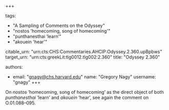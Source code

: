 +++

tags:
- "A Sampling of Comments on the Odyssey"
- "nostos &#39;homecoming, song of homecoming&#39;"
- "punthanesthai ‘learn’"
- "akouein &#39;hear&#39;"

citable_urn: "urn:cts:CHS:Commentaries.AHCIP:Odyssey.2.360.upBpbws"
target_urn: "urn:cts:greekLit:tlg0012.tlg002:2.360"
title: "Odyssey 2.360"

authors:
- email: "gnagy@chs.harvard.edu"
  name: "Gregory Nagy"
  username: "gnagy"
+++

<p>On <em>nostos</em> ‘homecoming, song of homecoming’ as the direct object of both <em>punthanesthai</em> ‘learn’ and <em>akouein</em> ‘hear’, see again the comment on O.01.088–095. </p>